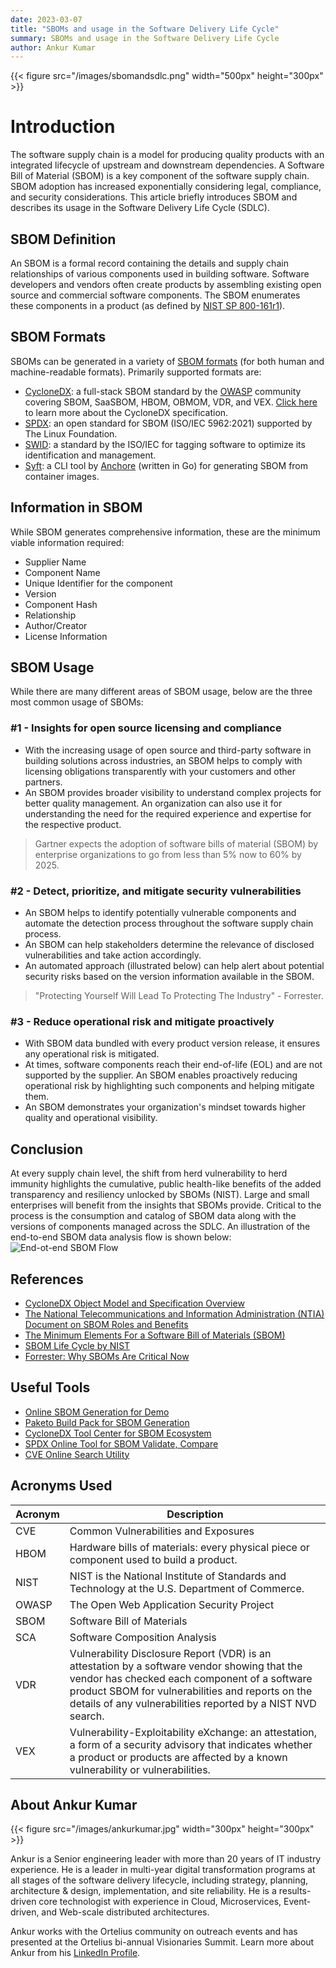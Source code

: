 ```yaml
---
date: 2023-03-07
title: "SBOMs and usage in the Software Delivery Life Cycle"
summary: SBOMs and usage in the Software Delivery Life Cycle
author: Ankur Kumar
---
```


{{< figure src="/images/sbomandsdlc.png" width="500px" height="300px" >}}


# Introduction

The software supply chain is a model for producing quality products with an integrated lifecycle of upstream and downstream dependencies. A Software Bill of Material (SBOM) is a key component of the software supply chain. SBOM adoption has increased exponentially considering legal, compliance, and security considerations. This article briefly introduces SBOM and describes its usage in the Software Delivery Life Cycle (SDLC).



## SBOM Definition

An SBOM is a formal record containing the details and supply chain relationships of various components used in building software. Software developers and vendors often create products by assembling existing open source and commercial software components. The SBOM enumerates these components in a product (as defined by [NIST SP 800-161r1](https://doi.org/10.6028/NIST.SP.800-161r1)).

## SBOM Formats

SBOMs can be generated in a variety of [SBOM formats](https://www.deployhub.com/understanding-software-bill-of-materials-sboms/) (for both human and machine-readable formats). Primarily supported formats are:

- [CycloneDX](https://cyclonedx.org/): a full-stack SBOM standard by the [OWASP](https://owasp.org/) community covering SBOM, SaaSBOM, HBOM, OBMOM, VDR, and VEX. [Click here](https://cyclonedx.org/specification/overview/) to learn more about the CycloneDX specification.
- [SPDX](https://spdx.dev/): an open standard for SBOM (ISO/IEC 5962:2021) supported by The Linux Foundation.
- [SWID](https://www.iso.org/standard/65666.html): a standard by the ISO/IEC for tagging software to optimize its identification and management.
- [Syft](https://github.com/anchore/syft): a CLI tool by [Anchore](https://anchore.com/) (written in Go) for generating SBOM from container images.

## Information in SBOM

While SBOM generates comprehensive information, these are the minimum viable information required:

- Supplier Name
- Component Name
- Unique Identifier for the component
- Version
- Component Hash
- Relationship
- Author/Creator
- License Information

## SBOM Usage

While there are many different areas of SBOM usage, below are the three most common usage of SBOMs:

### #1 - Insights for open source licensing and compliance

- With the increasing usage of open source and third-party software in building solutions across industries, an SBOM helps to comply with licensing obligations transparently with your customers and other partners.
- An SBOM provides broader visibility to understand complex projects for better quality management. An organization can also use it for understanding the need for the required experience and expertise for the respective product.

> Gartner expects the adoption of software bills of material (SBOM) by enterprise organizations to go from less than 5% now to 60% by 2025.

### #2 - Detect, prioritize, and mitigate security vulnerabilities

- An SBOM helps to identify potentially vulnerable components and automate the detection process throughout the software supply chain process.
- An SBOM can help stakeholders determine the relevance of disclosed vulnerabilities and take action accordingly.
- An automated approach (illustrated below) can help alert about potential security risks based on the version information available in the SBOM.

> "Protecting Yourself Will Lead To Protecting The Industry" - Forrester.
>
### #3 - Reduce operational risk and mitigate proactively

- With SBOM data bundled with every product version release, it ensures any operational risk is mitigated.
- At times, software components reach their end-of-life (EOL) and are not supported by the supplier. An SBOM enables proactively reducing operational risk by highlighting such components and helping mitigate them.
- An SBOM demonstrates your organization's mindset towards higher quality and operational visibility.


## Conclusion

At every supply chain level, the shift from herd vulnerability to herd immunity highlights the cumulative, public health-like benefits of the added transparency and resiliency unlocked by SBOMs (NIST). Large and small enterprises will benefit from the insights that SBOMs provide. Critical to the process is the consumption and catalog of SBOM data along with the versions of components managed across the SDLC. An illustration of the end-to-end SBOM data analysis flow is shown below:
![End-ot-end SBOM Flow](images/supply-chain-sbom-sdlc.png)

## References

- [CycloneDX Object Model and Specification Overview](https://cyclonedx.org/specification/overview/)
- [The National Telecommunications and Information Administration (NTIA) Document on SBOM Roles and Benefits](https://www.ntia.gov/files/ntia/publications/ntia_sbom_use_cases_roles_benefits-nov2019.pdf)
- [The Minimum Elements For a Software Bill of Materials (SBOM)](https://www.ntia.doc.gov/files/ntia/publications/sbom_minimum_elements_report.pdf)
- [SBOM Life Cycle by NIST](https://www.nist.gov/itl/executive-order-14028-improving-nations-cybersecurity/software-security-supply-chains-software-1)
- [Forrester: Why SBOMs Are Critical Now](https://www.forrester.com/blogs/log4j-open-source-maintenance-and-why-sboms-are-critical-now/)

## Useful Tools

- [Online SBOM Generation for Demo](https://democert.org/sbom/)
- [Paketo Build Pack for SBOM Generation](https://paketo.io/docs/howto/sbom/)
- [CycloneDX Tool Center for SBOM Ecosystem](https://cyclonedx.org/tool-center/)
- [SPDX Online Tool for SBOM Validate, Compare](https://tools.spdx.org/app/)
- [CVE Online Search Utility](https://cve.mitre.org/cve/search_cve_list.html)

## Acronyms Used

| Acronym | Description |
|---------|-------------|
| CVE     | Common Vulnerabilities and Exposures |
| HBOM    | Hardware bills of materials: every physical piece or component used to build a product. |
| NIST    | NIST is the National Institute of Standards and Technology at the U.S. Department of Commerce. |
| OWASP   | The Open Web Application Security Project |
| SBOM    | Software Bill of Materials |
| SCA     | Software Composition Analysis |
| VDR     | Vulnerability Disclosure Report (VDR) is an attestation by a software vendor showing that the vendor has checked each component of a software product SBOM for vulnerabilities and reports on the details of any vulnerabilities reported by a NIST NVD search. |
| VEX     | Vulnerability-Exploitability eXchange: an attestation, a form of a security advisory that indicates whether a product or products are affected by a known vulnerability or vulnerabilities. |

## About Ankur Kumar

{{< figure src="/images/ankurkumar.jpg" width="300px" height="300px" >}}

Ankur is a Senior engineering leader with more than 20 years of IT industry experience. He is a leader in multi-year digital transformation programs at all stages of the software delivery lifecycle, including strategy, planning, architecture & design, implementation, and site reliability. He is a results-driven core technologist with experience in Cloud, Microservices, Event-driven, and Web-scale distributed architectures.

Ankur works with the Ortelius community on outreach events and has presented at the Ortelius bi-annual Visionaries Summit. Learn more about Ankur from his [LinkedIn Profile](https://www.linkedin.com/in/ankurkumarz/).
